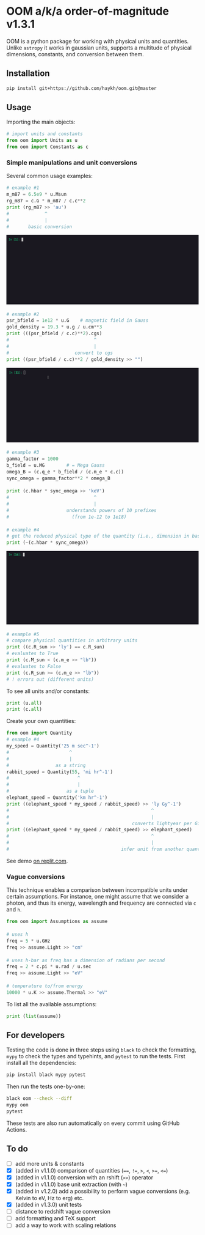 # OOM a/k/a order-of-magnitude v1.3.1

OOM is a python package for working with physical units and quantities. Unlike `astropy` it works in gaussian units, supports a multitude of physical dimensions, constants, and conversion between them. 

## Installation

```sh
pip install git+https://github.com/haykh/oom.git@master
```

## Usage

Importing the main objects:
```python
# import units and constants
from oom import Units as u
from oom import Constants as c
```

### Simple manipulations and unit conversions

Several common usage examples:
```python
# example #1
m_m87 = 6.5e9 * u.Msun
rg_m87 = c.G * m_m87 / c.c**2
print (rg_m87 >> 'au')
#             ^
#             |
#       basic conversion
```

![demo1](demo/demo1.gif)

```python
# example #2
psr_bfield = 1e12 * u.G    # magnetic field in Gauss
gold_density = 19.3 * u.g / u.cm**3
print (((psr_bfield / c.c)**2).cgs)
#                               ^
#                               |
#                        convert to cgs
print ((psr_bfield / c.c)**2 / gold_density >> "")
```

![demo2](demo/demo2.gif)

```python
# example #3
gamma_factor = 1000
b_field = u.MG        # = Mega Gauss 
omega_B = (c.q_e * b_field / (c.m_e * c.c))
sync_omega = gamma_factor**2 * omega_B

print (c.hbar * sync_omega >> 'keV')
#                               ^
#                               |
#                     understands powers of 10 prefixes 
#                       (from 1e-12 to 1e18)

# example #4
# get the reduced physical type of the quantity (i.e., dimension in base units)
print (~(c.hbar * sync_omega))
```

![demo3](demo/demo3.gif)

```python
# example #5
# compare physical quantities in arbitrary units
print ((c.R_sun >> 'ly') == c.R_sun)
# evaluates to True
print (c.M_sun < (c.m_e >> "lb"))
# evaluates to False
print (c.R_sun >= (c.m_e >> "lb"))
# ! errors out (different units)
```

To see all units and/or constants:
```python
print (u.all)
print (c.all)
```

Create your own quantities:
```python
from oom import Quantity
# example #4
my_speed = Quantity('25 m sec^-1')
#                      ^
#                      |
#                 as a string
rabbit_speed = Quantity(55, 'mi hr^-1')
#                         ^
#                         |
#                     as a tuple
elephant_speed = Quantity('km hr^-1')
print ((elephant_speed * my_speed / rabbit_speed) >> 'ly Gy^-1')
#                                                    ^
#                                                    |
#                                             converts lightyear per Gigayear :)
print ((elephant_speed * my_speed / rabbit_speed) >> elephant_speed)
#                                                    ^
#                                                    |
#                                         infer unit from another quantity
```

See demo [on replit.com](https://replit.com/@haykh1/oom-demo?v=1). 

### Vague conversions
This technique enables a comparison between incompatible units under certain assumptions. For instance, one might assume that we consider a photon, and thus its energy, wavelength and frequency are connected via `c` and `h`. 

```python
from oom import Assumptions as assume

# uses h
freq = 5 * u.GHz
freq >> assume.Light >> "cm"

# uses h-bar as freq has a dimension of radians per second
freq = 2 * c.pi * u.rad / u.sec
freq >> assume.Light >> "eV"

# temperature to/from energy
10000 * u.K >> assume.Thermal >> "eV"
```

To list all the available assumptions:
```python
print (list(assume))
```

## For developers

Testing the code is done in three steps using `black` to check the formatting, `mypy` to check the types and typehints, and `pytest` to run the tests. First install all the dependencies:

```sh
pip install black mypy pytest
```

Then run the tests one-by-one:

```sh
black oom --check --diff
mypy oom
pytest
```

These tests are also run automatically on every commit using GitHub Actions.

## To do

- [ ] add more units & constants
- [x] (added in v1.1.0) comparison of quantities (`==`, `!=`, `>`, `<`, `>=`, `<=`)
- [x] (added in v1.1.0) conversion with an rshift (`>>`) operator
- [x] (added in v1.1.0) base unit extraction (with `~`)
- [x] (added in v1.2.0) add a possibility to perform vague conversions (e.g. Kelvin to eV, Hz to erg) etc.
- [x] (added in v1.3.0) unit tests
- [ ] distance to redshift vague conversion
- [ ] add formatting and TeX support
- [ ] add a way to work with scaling relations
